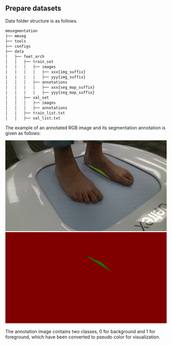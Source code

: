 ## Prepare datasets

Data folder structure is as follows.

```none
mmsegmentation
├── mmseg
├── tools
├── configs
├── data
│   ├── feet_arch
│   │   ├── train_set
│   │   │   ├── images
|   |   |   |   ├── xxx{img_suffix}
|   |   |   |   ├── yyy{img_suffix}
│   │   │   ├── annotations
|   |   |   |   ├── xxx{seg_map_suffix}
|   |   |   |   ├── yyy{seg_map_suffix}
│   │   ├── val_set
│   │   │   ├── images
│   │   │   ├── annotations
│   |   ├── train_list.txt
│   │   ├── val_list.txt

```

The example of an annotated RGB image and its segmentation annotation is given as follows:

![RGB](../../resources/feet_imgs/Tia_scan3_left_front_segmentation.png)
![ANN](../../resources/feet_imgs/Tia_scan3_left_front_ann.png)

The annotation image contains two classes, 0 for background and 1 for foreground, which have been converted to pseudo color for visualization.
